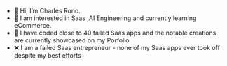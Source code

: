 - 👋 Hi, I’m Charles Rono.
- 🌱 I am interested in Saas ,AI Engineering and currently learning eCommerce.
- 🚀 I have coded close to 40 failed Saas apps and the notable  creations are currently showcased on my Porfolio
- ❌ I am a failed Saas entrepreneur - none of my Saas apps ever took off despite my best efforts
